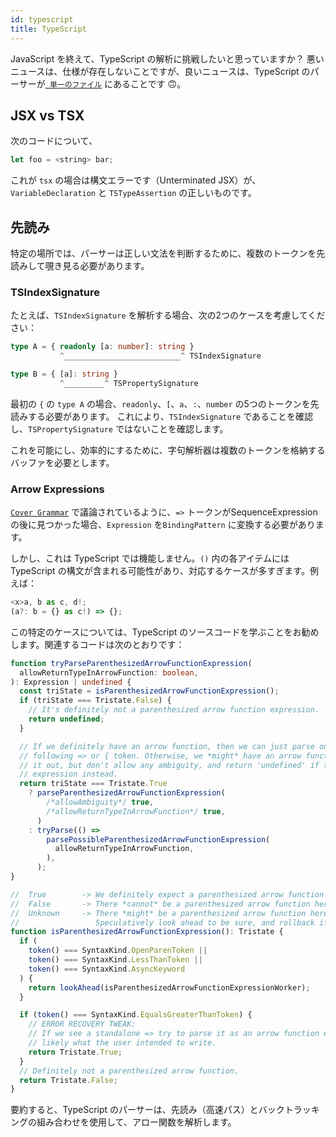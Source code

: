 ```yaml
---
id: typescript
title: TypeScript
---
```


JavaScript を終えて、TypeScript の解析に挑戦したいと思っていますか？
悪いニュースは、仕様が存在しないことですが、良いニュースは、TypeScript のパーサーが[` 単一のファイル`](https://github.com/microsoft/TypeScript/blob/main/src/compiler/parser.ts) にあることです 🙃。

## JSX vs TSX

次のコードについて、

```javascript
let foo = <string> bar;
```

これが `tsx` の場合は構文エラーです（Unterminated JSX）が、`VariableDeclaration` と `TSTypeAssertion` の正しいものです。

## 先読み

特定の場所では、パーサーは正しい文法を判断するために、複数のトークンを先読みして覗き見る必要があります。

### TSIndexSignature

たとえば、`TSIndexSignature` を解析する場合、次の2つのケースを考慮してください：

```typescript
type A = { readonly [a: number]: string }
           ^__________________________^ TSIndexSignature

type B = { [a]: string }
           ^_________^ TSPropertySignature
```

最初の `{` の `type A` の場合、`readonly`、`[`、`a`、`:`、`number` の5つのトークンを先読みする必要があります。
これにより、`TSIndexSignature` であることを確認し、`TSPropertySignature` ではないことを確認します。

これを可能にし、効率的にするために、字句解析器は複数のトークンを格納するバッファを必要とします。

### Arrow Expressions

[`Cover Grammar`](/blog/grammar#cover-grammar) で議論されているように、`=>` トークンがSequenceExpressionの後に見つかった場合、`Expression` を`BindingPattern` に変換する必要があります。

しかし、これは TypeScript では機能しません。`()` 内の各アイテムには TypeScript の構文が含まれる可能性があり、対応するケースが多すぎます。例えば：

```typescript
<x>a, b as c, d!;
(a?: b = {} as c!) => {};
```

この特定のケースについては、TypeScript のソースコードを学ぶことをお勧めします。関連するコードは次のとおりです：

```typescript
function tryParseParenthesizedArrowFunctionExpression(
  allowReturnTypeInArrowFunction: boolean,
): Expression | undefined {
  const triState = isParenthesizedArrowFunctionExpression();
  if (triState === Tristate.False) {
    // It's definitely not a parenthesized arrow function expression.
    return undefined;
  }

  // If we definitely have an arrow function, then we can just parse one, not requiring a
  // following => or { token. Otherwise, we *might* have an arrow function.  Try to parse
  // it out, but don't allow any ambiguity, and return 'undefined' if this could be an
  // expression instead.
  return triState === Tristate.True
    ? parseParenthesizedArrowFunctionExpression(
        /*allowAmbiguity*/ true,
        /*allowReturnTypeInArrowFunction*/ true,
      )
    : tryParse(() =>
        parsePossibleParenthesizedArrowFunctionExpression(
          allowReturnTypeInArrowFunction,
        ),
      );
}

//  True        -> We definitely expect a parenthesized arrow function here.
//  False       -> There *cannot* be a parenthesized arrow function here.
//  Unknown     -> There *might* be a parenthesized arrow function here.
//                 Speculatively look ahead to be sure, and rollback if not.
function isParenthesizedArrowFunctionExpression(): Tristate {
  if (
    token() === SyntaxKind.OpenParenToken ||
    token() === SyntaxKind.LessThanToken ||
    token() === SyntaxKind.AsyncKeyword
  ) {
    return lookAhead(isParenthesizedArrowFunctionExpressionWorker);
  }

  if (token() === SyntaxKind.EqualsGreaterThanToken) {
    // ERROR RECOVERY TWEAK:
    // If we see a standalone => try to parse it as an arrow function expression as that's
    // likely what the user intended to write.
    return Tristate.True;
  }
  // Definitely not a parenthesized arrow function.
  return Tristate.False;
}
```

要約すると、TypeScript のパーサーは、先読み（高速パス）とバックトラッキングの組み合わせを使用して、アロー関数を解析します。
